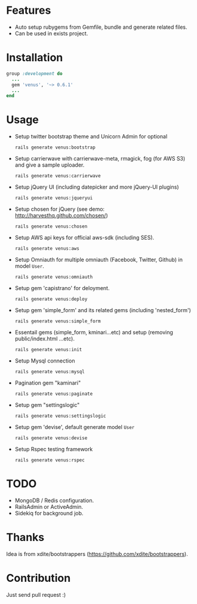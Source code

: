 Features
========

* Auto setup rubygems from Gemfile, bundle and generate related files.
* Can be used in exists project.

Installation
============

```ruby
group :development do
  ...
  gem 'venus', '~> 0.6.1'
  ...
end
```

Usage
=====

* Setup twitter bootstrap theme and Unicorn Admin for optional
  
  ```
  rails generate venus:bootstrap
  ```

* Setup carrierwave with carrierwave-meta, rmagick, fog (for AWS S3) and give a sample uploader.
  
  ```
  rails generate venus:carrierwave
  ```

* Setup jQuery UI (including datepicker and more jQuery-UI plugins)
  
  ```
  rails generate venus:jqueryui
  ```

* Setup chosen for jQuery (see demo: http://harvesthq.github.com/chosen/)
  
  ```
  rails generate venus:chosen
  ```

* Setup AWS api keys for official aws-sdk (including SES).

  ```
  rails generate venus:aws
  ```

* Setup Omniauth for multiple omniauth (Facebook, Twitter, Github) in model `User`.

  ```
  rails generate venus:omniauth
  ```

* Setup gem 'capistrano' for deloyment.

  ```
  rails generate venus:deploy
  ```

* Setup gem 'simple_form' and its related gems (including 'nested_form')

  ```
  rails generate venus:simple_form
  ```

* Essentail gems (simple_form, kminari...etc) and setup (removing public/index.html ...etc).

  ```
  rails generate venus:init
  ```

* Setup Mysql connection

  ```
  rails generate venus:mysql
  ```

* Pagination gem "kaminari"

  ```
  rails generate venus:paginate
  ```

* Setup gem "settingslogic"

  ```
  rails generate venus:settingslogic
  ```

* Setup gem 'devise', default generate model `User`

  ```
  rails generate venus:devise
  ```

* Setup Rspec testing framework

  ```
  rails generate venus:rspec
  ```

TODO
====

* MongoDB / Redis configuration.
* RailsAdmin or ActiveAdmin.
* Sidekiq for background job.

Thanks
======

Idea is from xdite/bootstrappers (https://github.com/xdite/bootstrappers).

Contribution
============

Just send pull request :)